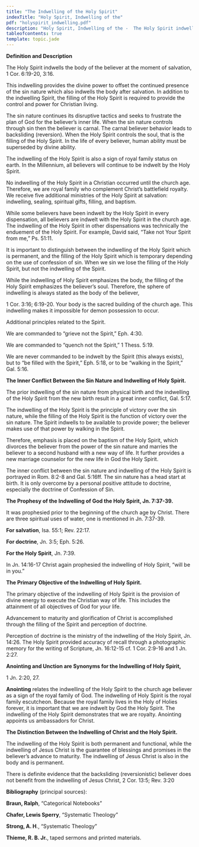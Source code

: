 ```yaml
---
title: "The Indwelling of the Holy Spirit"
indexTitle: "Holy Spirit, Indwelling of the"
pdf: "holyspirit_indwelling.pdf"
description: "Holy Spirit, Indwelling of the -  The Holy Spirit indwells the body of the believer at the moment of salvation, 1 Cor 6:19-20, 3:16."
tableofcontents: true
template: topic.jade
---
```


**Definition and Description**

The Holy Spirit indwells the body of the believer at the moment of
salvation, 1 Cor. 6:19-20, 3:16.

This indwelling provides the divine power to offset the continued
presence of the sin nature which also indwells the body after salvation.
In addition to the indwelling Spirit, the filling of the Holy Spirit is
required to provide the control and power for Christian living.

The sin nature continues its disruptive tactics and seeks to frustrate
the plan of God for the believer’s inner life. When the sin nature
controls through sin then the believer is carnal. The carnal believer
behavior leads to backsliding (reversion). When the Holy Spirit controls
the soul, that is the filling of the Holy Spirit. In the life of every
believer, human ability must be superseded by divine ability.

The indwelling of the Holy Spirit is also a sign of royal family status
on earth. In the Millennium, all believers will continue to be indwelt
by the Holy Spirit.

No indwelling of the Holy Spirit in a Christian occurred until the
church age. Therefore, we are royal family who complement Christ’s
battlefield royalty. We receive five additional ministries of the Holy
Spirit at salvation: indwelling, sealing, spiritual gifts, filling, and
baptism.

While some believers have been indwelt by the Holy Spirit in every
dispensation, all believers are indwelt with the Holy Spirit in the
church age. The indwelling of the Holy Spirit in other dispensations was
technically the enduement of the Holy Spirit. For example, David said,
“Take not Your Spirit from me,” Ps. 51:11.

It is important to distinguish between the indwelling of the Holy Spirit
which is permanent, and the filling of the Holy Spirit which is
temporary depending on the use of confession of sin. When we sin we lose
the filling of the Holy Spirit, but not the indwelling of the Spirit.

While the indwelling of Holy Spirit emphasizes the body, the filling of
the Holy Spirit emphasizes the believer’s soul. Therefore, the sphere of
indwelling is always stated as the body of the believer,

1 Cor. 3:16; 6:19-20. Your body is the sacred building of the church
age. This indwelling makes it impossible for demon possession to occur.

Additional principles related to the Spirit.

We are commanded to “grieve not the Spirit,” Eph. 4:30.

We are commanded to “quench not the Spirit,” 1 Thess. 5:19.

We are never commanded to be indwelt by the Spirit (this always exists),
but to “be filled with the Spirit,” Eph. 5:18, or to be “walking in the
Spirit,” Gal. 5:16.

**The Inner Conflict Between the Sin Nature and Indwelling of Holy
Spirit.**

The prior indwelling of the sin nature from physical birth and the
indwelling of the Holy Spirit from the new birth result in a great inner
conflict, Gal. 5:17.

The indwelling of the Holy Spirit is the principle of victory over the
sin nature, while the filling of the Holy Spirit is the function of
victory over the sin nature. The Spirit indwells to be available to
provide power; the believer makes use of that power by walking in the
Spirit.

Therefore, emphasis is placed on the baptism of the Holy Spirit, which
divorces the believer from the power of the sin nature and marries the
believer to a second husband with a new way of life. It further provides
a new marriage counselor for the new life in God the Holy Spirit.

The inner conflict between the sin nature and indwelling of the Holy
Spirit is portrayed in Rom. 8:2-8 and Gal. 5:16ff. The sin nature has a
head start at birth. It is only overcome by a personal positive attitude
to doctrine, especially the doctrine of Confession of Sin.

**The Prophesy of the Indwelling of God the Holy Spirit, Jn. 7:37-39.**

It was prophesied prior to the beginning of the church age by Christ.
There are three spiritual uses of water, one is mentioned in Jn.
7:37-39.

**For salvation**, Isa. 55:1; Rev. 22:17.

**For doctrine**, Jn. 3:5; Eph. 5:26.

**For the Holy Spirit**, Jn. 7:39.

In Jn. 14:16-17 Christ again prophesied the indwelling of Holy Spirit,
“will be in you.”

**The Primary Objective of the Indwelling of Holy Spirit.**

The primary objective of the indwelling of Holy Spirit is the provision
of divine energy to execute the Christian way of life. This includes the
attainment of all objectives of God for your life.

Advancement to maturity and glorification of Christ is accomplished
through the filling of the Spirit and perception of doctrine.

Perception of doctrine is the ministry of the indwelling of the Holy
Spirit, Jn. 14:26. The Holy Spirit provided accuracy of recall through a
photographic memory for the writing of Scripture, Jn. 16:12-15 cf. 1
Cor. 2:9-16 and 1 Jn. 2:27.

**Anointing and Unction are Synonyms for the Indwelling of Holy
Spirit,**

1 Jn. 2:20, 27.

**Anointing** relates the indwelling of the Holy Spirit to the church
age believer as a sign of the royal family of God. The indwelling of
Holy Spirit is the royal family escutcheon. Because the royal family
lives in the Holy of Holies forever, it is important that we are indwelt
by God the Holy Spirit. The indwelling of the Holy Spirit demonstrates
that we are royalty. Anointing appoints us ambassadors for Christ.

**The Distinction Between the Indwelling of Christ and the Holy
Spirit.**

The indwelling of the Holy Spirit is both permanent and functional,
while the indwelling of Jesus Christ is the guarantee of blessings and
promises in the believer’s advance to maturity. The indwelling of Jesus
Christ is also in the body and is permanent.

There is definite evidence that the backsliding (reversionistic)
believer does not benefit from the indwelling of Jesus Christ, 2 Cor.
13:5; Rev. 3:20

**Bibliography** (principal sources):

**Braun, Ralph**, “Categorical Notebooks”

**Chafer, Lewis Sperry**, “Systematic Theology”

**Strong, A. H**., “Systematic Theology”

**Thieme, R. B. Jr.**, taped sermons and printed materials.

